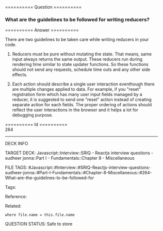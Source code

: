 ========== Question ==========  

### What are the guidelines to be followed for writing reducers?  

========== Answer ==========  

There are two guidelines to be taken care while writing reducers in your code.

1.  Reducers must be pure without mutating the state. That means, same input
    always returns the same output. These reducers run during rendering time
    similar to state updater functions. So these functions should not send any
    requests, schedule time outs and any other side effects.

2.  Each action should describe a single user interaction eventhough there are
    multiple changes applied to data. For example, if you "reset" registration
    form which has many user input fields managed by a reducer, it is suggested
    to send one "reset" action instead of creating separate action for each
    fields. The proper ordering of actions should reflect the user interactions
    in the browser and it helps a lot for debugging purpose.

========== Id ==========  
264

---

DECK INFO

TARGET DECK: Javascript::Interview::SRIQ - Reactjs interview questions - sudheer jonna::Part I - Fundamentals::Chapter 8 - Miscellaneous

FILE TAGS: #Javascript::#Interview::#SRIQ-Reactjs-interview-questions-sudheer-jonna::#Part-I-Fundamentals::#Chapter-8-Miscellaneous::#264-What-are-the-guidelines-to-be-followed-for

Tags:

Reference:

Related:

```dataview
where file.name = this.file.name
```
QUESTION STATUS: Safe to store
